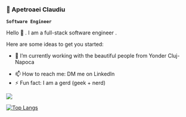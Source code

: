 ### 🎦 Apetroaei Claudiu

**`Software Engineer`**

Hello 👋 . I am a full-stack software engineer .

Here are some ideas to get you started:

- 🔭 I’m currently working with the beautiful people from Yonder Cluj-Napoca
<!--- 🌱 I’m currently learning -->
- 📫 How to reach me: DM me on LinkedIn
- ⚡ Fun fact: I am a gerd (geek + nerd)

<p aling='left'>
  <a href="https://www.linkedin.com/in/claudiu-apetroaei-219b5a197/">
    <img src="https://custom-icon-badges.demolab.com/badge/:claude-linkedin-23"/>
  </a>
  <div>
  </div>
</p>

[![Top Langs](https://github-readme-stats.vercel.app/api/top-langs/?username=ApetroaeiClaudiu&layout=donut)](https://github.com/anuraghazra/github-readme-stats)
